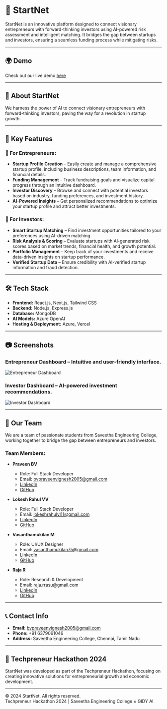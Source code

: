 # 🚀 StartNet  

StartNet is an innovative platform designed to connect visionary entrepreneurs with forward-thinking investors using AI-powered risk assessment and intelligent matching. It bridges the gap between startups and investors, ensuring a seamless funding process while mitigating risks.

---

## 🌍 Demo  

Check out our live demo [here](https://startnet-six.vercel.app/)

---

## 📌 About StartNet  

We harness the power of AI to connect visionary entrepreneurs with forward-thinking investors, paving the way for a revolution in startup growth.

---

## 🔑 Key Features  

### 🚀 For Entrepreneurs:  
- **Startup Profile Creation** – Easily create and manage a comprehensive startup profile, including business descriptions, team information, and financial details.  
- **Funding Management** – Track fundraising goals and visualize capital progress through an intuitive dashboard.  
- **Investor Discovery** – Browse and connect with potential investors based on industry, funding preferences, and investment history.  
- **AI-Powered Insights** – Get personalized recommendations to optimize your startup profile and attract better investments.  

### 💼 For Investors:  
- **Smart Startup Matching** – Find investment opportunities tailored to your preferences using AI-driven matching.  
- **Risk Analysis & Scoring** – Evaluate startups with AI-generated risk scores based on market trends, financial health, and growth potential.  
- **Portfolio Management** – Keep track of your investments and receive data-driven insights on startup performance.  
- **Verified Startup Data** – Ensure credibility with AI-verified startup information and fraud detection.  

---

## 🛠️ Tech Stack  

- **Frontend:** React.js, Next.js, Tailwind CSS  
- **Backend:** Node.js, Express.js  
- **Database:** MongoDB  
- **AI Models:** Azure OpenAI  
- **Hosting & Deployment:** Azure, Vercel  

---

## 📷 Screenshots  

### Entrepreneur Dashboard – Intuitive and user-friendly interface.
![Entrepreneur Dashboard](https://github.com/user-attachments/assets/210b9770-43ba-4e65-8842-cc2f37e88f35)
  
### Investor Dashboard – AI-powered investment recommendations.
![Investor Dashboard](https://github.com/user-attachments/assets/52ce05aa-2059-4004-90c3-8db580c89231) 

---

## 👥 Our Team  

We are a team of passionate students from Saveetha Engineering College, working together to bridge the gap between entrepreneurs and investors.

### Team Members:
- **Praveen BV**  
  - Role: Full Stack Developer  
  - Email: bvpraveenvignesh2005@gmail.com  
  - [LinkedIn](https://www.linkedin.com/in/praveen-bv-918830250/)  
  - [GitHub](https://github.com/Praveen22042005)  

- **Lokesh Rahul VV**  
  - Role: Full Stack Developer  
  - Email: lokeshrahulvl11@gmail.com  
  - [LinkedIn](https://www.linkedin.com/in/lokesh-rahul-066ab7277/)  
  - [GitHub](https://github.com/lokeshrahulv)  

- **Vasanthamukilan M**  
  - Role: UI/UX Designer  
  - Email: vasanthamukilan75@gmail.com  
  - [LinkedIn](https://www.linkedin.com/in/vasanthamukilan-m-11644b279/)  
  - [GitHub](https://github.com/Vasanthamukilan)  

- **Raja R**  
  - Role: Research & Development  
  - Email: raja.rrasu@gmail.com  
  - [LinkedIn](https://www.linkedin.com/in/raja-r-819299323/)  
  - [GitHub](https://github.com/Raja8334)  

---

## 📞 Contact Info  

- **Email:** bvpraveenvignesh2005@gmail.com  
- **Phone:** +91 6379061046  
- **Address:** Saveetha Engineering College, Chennai, Tamil Nadu  

---

## 🚀 Techpreneur Hackathon 2024  

StartNet was developed as part of the Techpreneur Hackathon, focusing on creating innovative solutions for entrepreneurial growth and economic development.

---

© 2024 StartNet. All rights reserved.  
Techpreneur Hackathon 2024 | Saveetha Engineering College × GIDY AI
